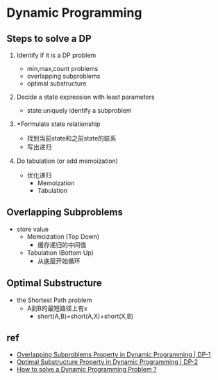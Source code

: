 
# Dynamic Programming

## Steps to solve a DP

1. Identify if it is a DP problem
    - min,max,count problems
    - overlapping subproblems
    - optimal substructure

2. Decide a state expression with least parameters
    - state:uniquely identify a subproblem

3. *Formulate state relationship    
    - 找到当前state和之前state的联系
    - 写出递归

4. Do tabulation (or add memoization)
    - 优化递归
        + Memoization
        + Tabulation

## Overlapping Subproblems

+ store value
   - Memoization (Top Down) 
        + 缓存递归的中间值
   - Tabulation (Bottom Up)
        + 从底层开始循环

## Optimal Substructure 

+ the Shortest Path problem 
    + A到B的最短路径上有x
        + short(A,B)=short(A,X)+short(X,B)

## ref
+ [Overlapping Subproblems Property in Dynamic Programming | DP-1](https://www.geeksforgeeks.org/overlapping-subproblems-property-in-dynamic-programming-dp-1/)
+ [Optimal Substructure Property in Dynamic Programming | DP-2](https://www.geeksforgeeks.org/optimal-substructure-property-in-dynamic-programming-dp-2/)
+ [How to solve a Dynamic Programming Problem ?](https://www.geeksforgeeks.org/solve-dynamic-programming-problem/)